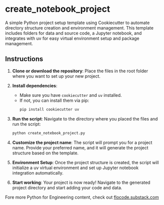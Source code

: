 # create_notebook_project
A simple Python project setup template using Cookiecutter to automate directory structure creation and environment management. This template includes folders for data and source code, a Jupyter notebook, and integrates with uv for easy virtual environment setup and package management.

## Instructions

1. **Clone or download the repository**: Place the files in the root folder where you want to set up your new project.

2. **Install dependencies**: 
   - Make sure you have `cookiecutter` and `uv` installed.
   - If not, you can install them via pip:
     ```bash
     pip install cookiecutter uv
     ```

3. **Run the script**:
   Navigate to the directory where you placed the files and run the script:
   ```bash
   python create_notebook_project.py
   ```
4. **Customize the project name**: The script will prompt you for a project name. Provide your preferred name, and it will generate the project structure based on the template.

5. **Environment Setup**: Once the project structure is created, the script will initialize a uv virtual environment and set up Jupyter notebook integration automatically.

6. **Start working**: Your project is now ready! Navigate to the generated project directory and start adding your code and data.

Fore more Python for Engineering content, check out [flocode.substack.com](https://flocode.substack.com/)
